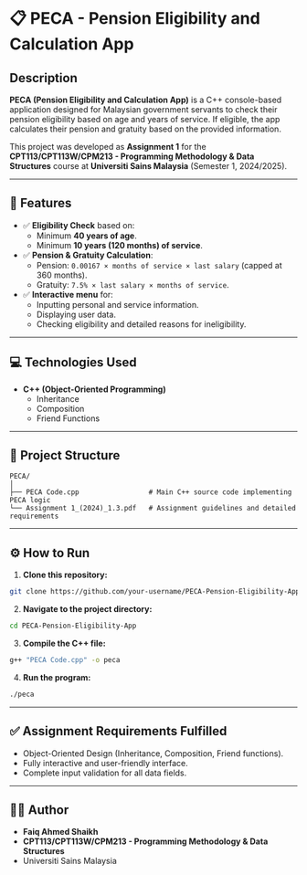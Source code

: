 
# 📋 PECA - Pension Eligibility and Calculation App

## Description
**PECA (Pension Eligibility and Calculation App)** is a C++ console-based application designed for Malaysian government servants to check their pension eligibility based on age and years of service. If eligible, the app calculates their pension and gratuity based on the provided information.

This project was developed as **Assignment 1** for the **CPT113/CPT113W/CPM213 - Programming Methodology & Data Structures** course at **Universiti Sains Malaysia** (Semester 1, 2024/2025).

---

## 🌟 Features
- ✅ **Eligibility Check** based on:
  - Minimum **40 years of age**.
  - Minimum **10 years (120 months) of service**.
- ✅ **Pension & Gratuity Calculation**:
  - Pension: `0.00167 × months of service × last salary` (capped at 360 months).
  - Gratuity: `7.5% × last salary × months of service`.
- ✅ **Interactive menu** for:
  - Inputting personal and service information.
  - Displaying user data.
  - Checking eligibility and detailed reasons for ineligibility.

---

## 💻 Technologies Used
- **C++ (Object-Oriented Programming)**
  - Inheritance
  - Composition
  - Friend Functions

---

## 📂 Project Structure
```
PECA/
│
├── PECA Code.cpp                 # Main C++ source code implementing PECA logic
└── Assignment 1_(2024)_1.3.pdf   # Assignment guidelines and detailed requirements
```

---

## ⚙️ How to Run

1. **Clone this repository:**
```bash
git clone https://github.com/your-username/PECA-Pension-Eligibility-App.git
```

2. **Navigate to the project directory:**
```bash
cd PECA-Pension-Eligibility-App
```

3. **Compile the C++ file:**
```bash
g++ "PECA Code.cpp" -o peca
```

4. **Run the program:**
```bash
./peca
```

---

## ✅ Assignment Requirements Fulfilled
- Object-Oriented Design (Inheritance, Composition, Friend functions).
- Fully interactive and user-friendly interface.
- Complete input validation for all data fields.


---



## 👩‍💻 Author
- **Faiq Ahmed Shaikh**
- **CPT113/CPT113W/CPM213 - Programming Methodology & Data Structures**
- Universiti Sains Malaysia
